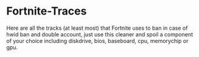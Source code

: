 # Fortnite-Traces
Here are all the tracks (at least most) that Fortnite uses to ban in case of hwid ban and double account, just use this cleaner and spoil a component of your choice including diskdrive, bios, baseboard, cpu, memorychip or gpu.
